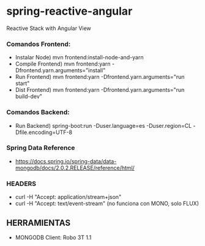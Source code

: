 # spring-reactive-angular
Reactive Stack with Angular View

### Comandos Frontend:
* Instalar Node) mvn frontend:install-node-and-yarn
* Compile Frontend) mvn frontend:yarn -Dfrontend.yarn.arguments="install"
* Run Frontend) mvn frontend:yarn -Dfrontend.yarn.arguments="run start"
* Dist Frontend) mvn frontend:yarn -Dfrontend.yarn.arguments="run build-dev" 

### Comandos Backend:
* Run Backend) spring-boot:run -Duser.language=es -Duser.region=CL -Dfile.encoding=UTF-8

### Spring Data Reference
* https://docs.spring.io/spring-data/data-mongodb/docs/2.0.2.RELEASE/reference/html/

### HEADERS 
* curl -H "Accept: application/stream+json" 
* curl -H "Accept: text/event-stream" (no funciona con MONO, solo FLUX)

## HERRAMIENTAS
* MONGODB Client: Robo 3T 1.1
